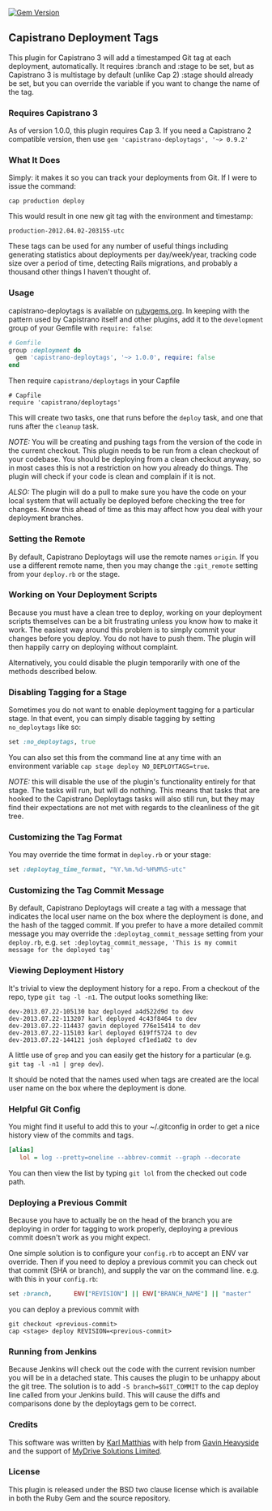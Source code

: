 [![Gem Version](https://badge.fury.io/rb/capistrano-deploytags.svg)](http://badge.fury.io/rb/capistrano-deploytags)

## Capistrano Deployment Tags

This plugin for Capistrano 3 will add a timestamped Git tag
at each deployment, automatically. It requires :branch and :stage to be set,
but as Capistrano 3 is multistage by default (unlike Cap 2) :stage should
already be set, but you can override the variable if you want to change the
name of the tag.

### Requires Capistrano 3

As of version 1.0.0, this plugin requires Cap 3. If you need a Capistrano
2 compatible version, then use `gem 'capistrano-deploytags', '~> 0.9.2'`

### What It Does

Simply: it makes it so you can track your deployments from Git.
If I were to issue the command:

`cap production deploy`

This would result in one new git tag with the environment and
timestamp:

`production-2012.04.02-203155-utc`

These tags can be used for any number of useful things including
generating statistics about deployments per day/week/year, tracking
code size over a period of time, detecting Rails migrations, and
probably a thousand other things I haven't thought of.

### Usage

capistrano-deploytags is available on
[rubygems.org](https://rubygems.org/gems/capistrano-deploytags).
In keeping with the pattern used by Capistrano itself and other plugins, add it
to the `development` group of your Gemfile with `require: false`:

```ruby
# Gemfile
group :deployment do
  gem 'capistrano-deploytags', '~> 1.0.0', require: false
end
```

Then require `capistrano/deploytags` in your Capfile

```
# Capfile
require 'capistrano/deploytags'
```

This will create two tasks, one that runs before the `deploy` task, and one
that runs after the `cleanup` task.

*NOTE:* You will be creating and pushing tags from the version of the code in the
current checkout. This plugin needs to be run from a clean checkout of your
codebase. You should be deploying from a clean checkout anyway, so in most
cases this is not a restriction on how you already do things. The plugin will
check if your code is clean and complain if it is not.

*ALSO:* The plugin will do a pull to make sure you have the code on your local
system that will actually be deployed before checking the tree for changes.
Know this ahead of time as this may affect how you deal with your deployment
branches.

### Setting the Remote

By default, Capistrano Deploytags will use the remote names `origin`. If you
use a different remote name, then you may change the `:git_remote` setting
from your `deploy.rb` or the stage.

### Working on Your Deployment Scripts

Because you must have a clean tree to deploy, working on your deployment
scripts themselves can be a bit frustrating unless you know how to make it
work. The easiest way around this problem is to simply commit your changes
before you deploy. You do not have to push them. The plugin will then
happily carry on deploying without complaint.

Alternatively, you could disable the plugin temporarily with one of the
methods described below.

### Disabling Tagging for a Stage

Sometimes you do not want to enable deployment tagging for a particular
stage. In that event, you can simply disable tagging by setting `no_deploytags`
like so:

```ruby
set :no_deploytags, true
```

You can also set this from the command line at any time with an environment
variable `cap stage deploy NO_DEPLOYTAGS=true`.

*NOTE:* this will disable the use of the plugin's functionality entirely for
that stage. The tasks will run, but will do nothing. This means that tasks that
are hooked to the Capistrano Deploytags tasks will also still run, but they may
find their expectations are not met with regards to the cleanliness of the git
tree.

### Customizing the Tag Format

You may override the time format in `deploy.rb` or your stage:

```ruby
set :deploytag_time_format, "%Y.%m.%d-%H%M%S-utc"
```

### Customizing the Tag Commit Message

By default, Capistrano Deploytags will create a tag with a message that indicates
the local user name on the box where the deployment is done, and the hash of the
tagged commit. If you prefer to have a more detailed commit message you may override
the `:deploytag_commit_message` setting from your `deploy.rb`, e.g. 
`set :deploytag_commit_message, 'This is my commit message for the deployed tag'`

### Viewing Deployment History

It's trivial to view the deployment history for a repo. From a checkout
of the repo, type `git tag -l -n1`. The output looks something like:

```
dev-2013.07.22-105130 baz deployed a4d522d9d to dev
dev-2013.07.22-113207 karl deployed 4c43f8464 to dev
dev-2013.07.22-114437 gavin deployed 776e15414 to dev
dev-2013.07.22-115103 karl deployed 619ff5724 to dev
dev-2013.07.22-144121 josh deployed cf1ed1a02 to dev
```
A little use of `grep` and you can easily get the history for a
particular (e.g. `git tag -l -n1 | grep dev`).

It should be noted that the names used when tags are created are the
local user name on the box where the deployment is done.

### Helpful Git Config

You might find it useful to add this to your ~/.gitconfig in order
to get a nice history view of the commits and tags.

```ini
[alias]
   lol = log --pretty=oneline --abbrev-commit --graph --decorate
```

You can then view the list by typing `git lol` from the checked out
code path.

### Deploying a Previous Commit

Because you have to actually be on the head of the branch you are
deploying in order for tagging to work properly, deploying a previous
commit doesn't work as you might expect.

One simple solution is to configure your `config.rb` to accept an ENV var
override. Then if you need to deploy a previous commit you can check out that
commit (SHA or branch), and supply the var on the command line. e.g. with this
in your `config.rb`:

```ruby
set :branch,      ENV["REVISION"] || ENV["BRANCH_NAME"] || "master"
```

you can deploy a previous commit with

```shell
git checkout <previous-commit>
cap <stage> deploy REVISION=<previous-commit>
```

### Running from Jenkins

Because Jenkins will check out the code with the current revision
number you will be in a detached state. This causes the plugin to be
unhappy about the git tree. The solution is to add `-S branch=$GIT_COMMIT`
to the cap deploy line called from your Jenkins build. This will cause
the diffs and comparisons done by the deploytags gem to be correct.

### Credits

This software was written by [Karl Matthias](https://github.com/relistan)
with help from [Gavin Heavyside](https://github.com/gavinheavyside) and the
support of [MyDrive Solutions Limited](http://mydrivesolutions.com).

### License

This plugin is released under the BSD two clause license which is
available in both the Ruby Gem and the source repository.
